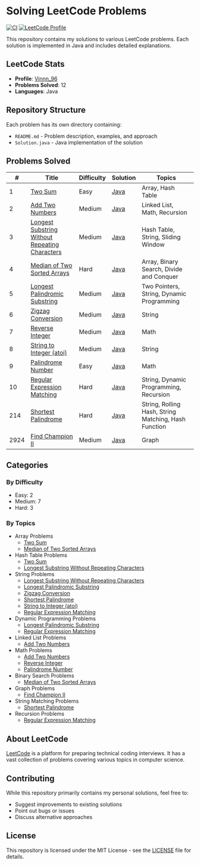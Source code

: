 # Solving LeetCode Problems

[![CI](https://github.com/thanthtooaung-coding/Solving-LeetCode-Problems/actions/workflows/ci.yml/badge.svg)](https://github.com/thanthtooaung-coding/Solving-LeetCode-Problems/actions/workflows/ci.yml)
[![LeetCode Profile](https://img.shields.io/badge/LeetCode-Vinnn__96-FFA116?style=for-the-badge&logo=leetcode&logoColor=black)](https://leetcode.com/u/Vinnn_96/)

This repository contains my solutions to various LeetCode problems. Each solution is implemented in Java and includes detailed explanations.

## LeetCode Stats
- **Profile**: [Vinnn_96](https://leetcode.com/u/Vinnn_96/)
- **Problems Solved**: 12
- **Languages**: Java

## Repository Structure

Each problem has its own directory containing:
- `README.md` - Problem description, examples, and approach
- `Solution.java` - Java implementation of the solution

## Problems Solved

| # | Title | Difficulty | Solution | Topics |
|---|-------|------------|----------|---------|
| 1 | [Two Sum](Two%20Sum) | Easy | [Java](Two%20Sum/Solution.java) | Array, Hash Table |
| 2 | [Add Two Numbers](Add%20Two%20Numbers) | Medium | [Java](Add%20Two%20Numbers/Solution.java) | Linked List, Math, Recursion |
| 3 | [Longest Substring Without Repeating Characters](Longest%20Substring%20Without%20Repeating%20Characters) | Medium | [Java](Longest%20Substring%20Without%20Repeating%20Characters/Solution.java) | Hash Table, String, Sliding Window |
| 4 | [Median of Two Sorted Arrays](Median%20of%20Two%20Sorted%20Arrays) | Hard | [Java](Median%20of%20Two%20Sorted%20Arrays/Solution.java) | Array, Binary Search, Divide and Conquer |
| 5 | [Longest Palindromic Substring](Longest%20Palindromic%20Substring) | Medium | [Java](Longest%20Palindromic%20Substring/Solution.java) | Two Pointers, String, Dynamic Programming |
| 6 | [Zigzag Conversion](Zigzag%20Conversion) | Medium | [Java](Zigzag%20Conversion/Solution.java) | String |
| 7 | [Reverse Integer](Reverse%20Integer) | Medium | [Java](Reverse%20Integer/Solution.java) | Math |
| 8 | [String to Integer (atoi)](./String%20to%20Integer%20(atoi)) | Medium | [Java](./String%20to%20Integer%20(atoi)/Solution.java) | String |
| 9 | [Palindrome Number](Palindrome%20Number) | Easy | [Java](Palindrome%20Number/Solution.java) | Math |
| 10 | [Regular Expression Matching](Regular%20Expression%20Matching) | Hard | [Java](Regular%20Expression%20Matching/Solution.java) | String, Dynamic Programming, Recursion |
| 214 | [Shortest Palindrome](Shortest%20Palindrome) | Hard | [Java](Shortest%20Palindrome/Solution.java) | String, Rolling Hash, String Matching, Hash Function |
| 2924 | [Find Champion II](Find%20Champion%20II) | Medium | [Java](Find%20Champion%20II/Solution.java) | Graph |

## Categories

### By Difficulty
- Easy: 2
- Medium: 7
- Hard: 3

### By Topics
- Array Problems
  - [Two Sum](Two%20Sum)
  - [Median of Two Sorted Arrays](Median%20of%20Two%20Sorted%20Arrays)
- Hash Table Problems
  - [Two Sum](Two%20Sum)
  - [Longest Substring Without Repeating Characters](Longest%20Substring%20Without%20Repeating%20Characters)
- String Problems
  - [Longest Substring Without Repeating Characters](Longest%20Substring%20Without%20Repeating%20Characters)
  - [Longest Palindromic Substring](Longest%20Palindromic%20Substring)
  - [Zigzag Conversion](Zigzag%20Conversion)
  - [Shortest Palindrome](Shortest%20Palindrome)
  - [String to Integer (atoi)](String%20to%20Integer%20(atoi))
  - [Regular Expression Matching](Regular%20Expression%20Matching)
- Dynamic Programming Problems
  - [Longest Palindromic Substring](Longest%20Palindromic%20Substring)
  - [Regular Expression Matching](Regular%20Expression%20Matching)
- Linked List Problems
  - [Add Two Numbers](Add%20Two%20Numbers)
- Math Problems
  - [Add Two Numbers](Add%20Two%20Numbers)
  - [Reverse Integer](Reverse%20Integer)
  - [Palindrome Number](Palindrome%20Number)
- Binary Search Problems
  - [Median of Two Sorted Arrays](Median%20of%20Two%20Sorted%20Arrays)
- Graph Problems
  - [Find Champion II](Find%20Champion%20II)
- String Matching Problems
  - [Shortest Palindrome](Shortest%20Palindrome)
- Recursion Problems
  - [Regular Expression Matching](Regular%20Expression%20Matching)

## About LeetCode

[LeetCode](https://leetcode.com) is a platform for preparing technical coding interviews. It has a vast collection of problems covering various topics in computer science.

## Contributing

While this repository primarily contains my personal solutions, feel free to:
- Suggest improvements to existing solutions
- Point out bugs or issues
- Discuss alternative approaches

## License

This repository is licensed under the MIT License - see the [LICENSE](LICENSE) file for details.